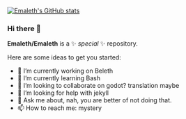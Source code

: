 [![Emaleth's GitHub stats](https://github-readme-stats.vercel.app/api?username=Emaleth&show_icons=true&theme=radical)](https://github.com/anuraghazra/github-readme-stats)

### Hi there 👋


**Emaleth/Emaleth** is a ✨ _special_ ✨ repository.

Here are some ideas to get you started:

- 🔭 I’m currently working on Beleth
- 🌱 I’m currently learning Bash
- 👯 I’m looking to collaborate on godot? translation maybe
- 🤔 I’m looking for help with jekyll
- 💬 Ask me about, nah, you are better of not doing that.
- 📫 How to reach me: mystery

